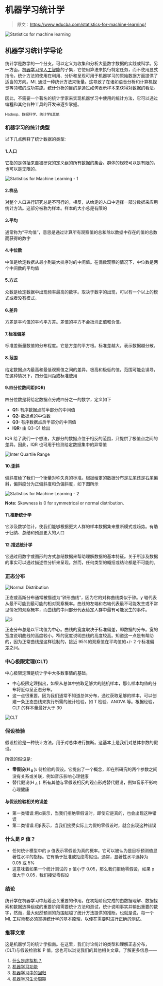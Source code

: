 # 机器学习统计学

> 原文：<https://www.educba.com/statistics-for-machine-learning/>

![Statistics for machine learning](img/cd9ef1b46fe8086016758d51d9b13ce8.png)



## 机器学习统计学导论

统计学是数学的一个分支，可以定义为收集和分析大量数字数据的实践或科学。另一方面，[机器学习](https://www.educba.com/what-is-machine-learning/)是[人工智能](https://www.educba.com/what-is-artificial-intelligence/)的子集，它使用算法来执行特定任务，而不使用显式指令。统计方法的使用在利用、分析和呈现可用于机器学习的原始数据方面提供了适当的方向。ML 通过一种统计方法来衡量。这导致了在诸如语音分析和计算机视觉等领域的成功实施。统计分析的目的是通过如何表示样本来获得对数据的看法。

因此，不需要一个著名的统计学家来实现机器学习中使用的统计方法，它可以通过编程和其他各种工具的开发来逐步掌握。

<small>Hadoop、数据科学、统计学&其他</small>

### 机器学习的统计类型

以下几点解释了统计数据的类型:

#### 1.人口

它指的是包括来自被研究的定义组的所有数据的集合。群体的规模可以是有限的，也可以是无限的。

![Statistics for Machine Learning - 1](img/f1be50b7194788e0a269f429f35e247a.png)



#### 2.样品

对整个人口进行研究总是不可行的，相反，从给定的人口中选择一部分数据来应用统计方法。这部分被称为样本。样本的大小总是有限的

#### 3.平均

通常称为“平均值”，意思是通过计算所有观察值的总和除以数据中存在的值的总数而获得的数字

#### 4.中位数

中值是给定数据从最小到最大排序时的中间值。在偶数观察的情况下，中位数是两个中间数的平均值

#### 5.方式

众数是给定数据中出现频率最高的数字。取决于数字的出现，可以有一个以上的模式或者没有模式。

#### 6.差异

方差是平均值的平均平方差。差值的平方不会抵消正值和负值。

#### 7.标准偏差

标准差衡量数值的分布程度。它是方差的平方根。标准差越大，表示数据越分散。

#### 8.范围

给定数据点内最高和最低观察值之间的差异。极高和极低的值，范围可能会误导，在这种情况下，四分位间距或标准使用

#### 9.四分位数间距(IQR)

四分位数是将给定数据点分成四分之一的数字，定义如下

*   **Q1:** 有序数据点前半部分的中间值
*   **Q2:** 数据点的中位数
*   **Q3:** 有序数据点后半部分的中间值
*   **IQR:** 由 Q3-Q1 给出

IQR 给了我们一个想法，大部分的数据点位于相反的范围，只提供了极值点之间的差异。因此，IQR 也可用于检测给定数据集中的异常值

![Inter Quartile Range](img/ed22323c81b8ff4ae8528189645fe872.png)



#### 10.歪斜

偏斜度给了我们一个衡量对称失真的标准。根据给定的数据分布是左尾还是右尾偏斜，偏斜度分为正偏斜度和负偏斜度，如下图所示

![Statistics for Machine Learning - 2](img/140a21e6ad3646d55a1acb5475b8b389.png)



**Note:** Skewness is 0 for symmetrical or normal distribution.

#### 11.推断统计学

它涉及数学估计，使我们能够根据更大人群的样本数据集来推断模式或趋势。有助于归纳、总结和预测更大的人口

#### 12.描述统计学

它通过用数字或图形的方式总结数据来帮助理解数据的基本特征。关于所涉及数据的事实可以通过描述性分析来呈现，然而，任何类型的概括或结论都是不可能的。

### 正态分布

![Normal Distribution](img/eb572451e7f1b6603bec1519496bd7a3.png)



正态或高斯分布通常被描述为“钟形曲线”，因为它的对称曲线类似于钟。y 轴代表从最不可能到最可能的相对观察概率。曲线的左端和右端代表最不可能发生或不常见情况的观察概率，而曲线的中间部分代表给定人群中最有可能发生的事件。

![3](img/1487d5835245fba14460431583d6bbd5.png)



正态分布总是以平均值为中心。曲线的宽度取决于标准偏差，即数据的分布。宽的宽度说明曲线的高度较小，窄的宽度说明曲线的高度较高。知道这一点是有帮助的，因为正常曲线是这样绘制的，接近 95%的观察值在平均值的+/- 2 个标准偏差之间。

### 中心极限定理(CLT)

中心极限定理是统计学中大多数事情的基础。

*   中心极限定理指出，如果从总体中抽取足够大的随机样本，那么样本均值的分布将近似呈正态分布。
*   这一点很重要，因为我们通常不知道总体分布，通过获取足够的样本，可以创建一条正态曲线来执行所需的统计检验，如 T 检验、ANOVA 等。根据经验，CLT 的样本量最好大于 30

![CLT](img/84ef163e913f0b48b53ff38b8b1000cf.png)



### 假设检验

假设检验是一种统计方法，用于对总体进行推断。这基本上是我们对总体参数的假设。

所做的假设是:

*   **零假设(H <sub>0</sub> ):** 待检验的假设。它提出了一个概念，即在所研究的两个参数之间没有关系或关联，例如音乐影响心理健康
*   替代假设(H <sub>A</sub> ): 所有其他与零假设相反的观点形成替代假设，例如音乐不影响心理健康

#### 与假设检验相关的误差

*   第一类错误:用α表示，当我们拒绝零假设时，即使它是真的，也会出现这种错误
*   第二类错误:用β表示，当我们接受实际上为假的零假设时，就会出现这种错误

### 什么是 P 值？

*   任何统计模型中的 p 值表示零假设为真的概率。它可以被认为是目标预测值显著性水平的指标。它有助于批准或拒绝零假设。通常，显著性水平选择为 0.05 或 5%
*   这意味着如果一个统计测试的 p 值小于 0.05，那么我们拒绝零假设，如果 p 值大于 0.05，我们接受零假设

### 结论

统计学在机器学习中起着至关重要的作用。在初始阶段完成的由数据理解、数据探索和数据选择组成的重要阶段需要统计方法和测试，统计说明事实并输出重要的数字，然而，最大似然预测的范围超越了统计方法提供的推断。也就是说，每一个 ML 工程师都必须掌握统计学的基本原理，以便在需要时进行正确的测试。

### 推荐文章

这是机器学习的统计学指南。在这里，我们讨论统计的类型和理解正态分布，(CLT)与假设检验和 P 值。您也可以浏览我们的其他相关文章，了解更多信息——

1.  [什么是虚拟机？](https://www.educba.com/what-is-virtual-machine/)
2.  [机器学习功能](https://www.educba.com/machine-learning-feature/)
3.  [机器学习中的回归](https://www.educba.com/regression-in-machine-learning/)
4.  [机器学习生命周期](https://www.educba.com/machine-learning-life-cycle/)





